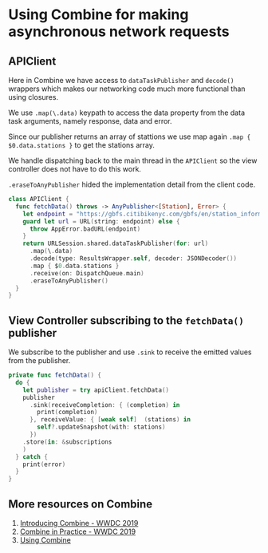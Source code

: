 # Using Combine for making asynchronous network requests

## APIClient 

Here in Combine we have access to `dataTaskPublisher` and `decode()` wrappers which makes our networking code much more functional than using closures. 

We use `.map(\.data)` keypath to access the data property from the data task arguments, namely response, data and error. 

Since our publisher returns an array of stattions we use map again `.map { $0.data.stations }` to get the stations array. 

We handle dispatching back to the main thread in the `APIClient` so the view controller does not have to do this work. 

`.eraseToAnyPublisher` hided the implementation detail from the client code. 

```swift 
class APIClient {
  func fetchData() throws -> AnyPublisher<[Station], Error> {
    let endpoint = "https://gbfs.citibikenyc.com/gbfs/en/station_information.json"
    guard let url = URL(string: endpoint) else {
      throw AppError.badURL(endpoint)
    }
    return URLSession.shared.dataTaskPublisher(for: url)
      .map(\.data)
      .decode(type: ResultsWrapper.self, decoder: JSONDecoder())
      .map { $0.data.stations }
      .receive(on: DispatchQueue.main)
      .eraseToAnyPublisher()
  }
}
```

## View Controller subscribing to the `fetchData()` publisher

We subscribe to the publisher and use `.sink` to receive the emitted values from the publisher. 

```swift 
private func fetchData() {
  do {
    let publisher = try apiClient.fetchData()
    publisher
      .sink(receiveCompletion: { (completion) in
        print(completion)
      }, receiveValue: { [weak self]  (stations) in
        self?.updateSnapshot(with: stations)
      })
    .store(in: &subscriptions
    )
  } catch {
    print(error)
  }
}
```

## More resources on Combine 

1. [Introducing Combine - WWDC 2019](https://developer.apple.com/videos/play/wwdc2019/722/)
2. [Combine in Practice - WWDC 2019](https://developer.apple.com/videos/play/wwdc2019/721/)
3. [Using Combine](https://heckj.github.io/swiftui-notes/#aboutthisbook)
